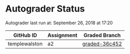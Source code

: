 # Autograder Status
Autograder last run at: September 26, 2018 at 17:20

| GitHub ID | Assignment | Graded Branch |
|-----------|------------|---------------|
| templewalston | a2 | [graded-36c452](https://github.com/Fall2018COMP401-001/a2-templewalston/tree/graded-36c452) | 
